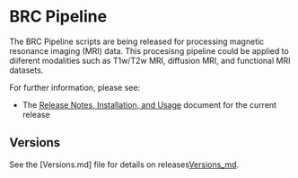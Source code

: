 # BRC Pipeline

The BRC Pipeline scripts are being released for processing magnetic resonance imaging (MRI) data. This procesisng pipeline could be applied to diiferent modalities such as T1w/T2w MRI, diffusion MRI, and functional MRI datasets.

For further information, please see:

* The [Release Notes, Installation, and Usage][release-install-use] document
  for the current release

## Versions

See the [Versions.md] file for details on releases[Versions_md].



<!-- References -->


[release-install-use]: https://github.com/SPMIC-UoN/BRC_Pipeline/wiki
[Versions_md]: https://github.com/SPMIC-UoN/BRC_Pipeline/blob/master/Versions.md
